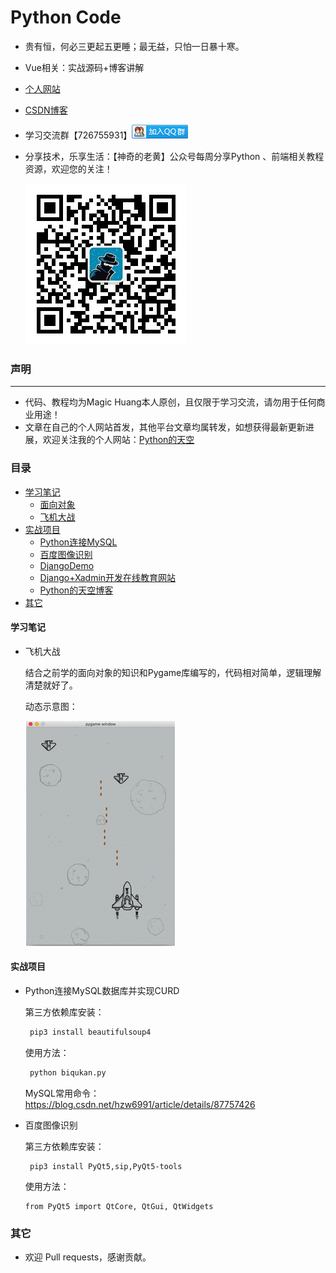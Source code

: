 # Python Code

- 贵有恒，何必三更起五更睡；最无益，只怕一日暴十寒。

- Vue相关：实战源码+博客讲解

- [个人网站](http://pythonsky.cn/ "Python的天空")

- [CSDN博客](https://blog.csdn.net/hzw6991 "神奇的老黄")

- 学习交流群【726755931】[![image](https://github.com/MH-Blog/Pictures/raw/master/qqgroup.png)](https://jq.qq.com/?wv=1027&k=5vfXUJ0"QQ交流群")

- 分享技术，乐享生活：【神奇的老黄】公众号每周分享Python 、前端相关教程资源，欢迎您的关注！

  ![image](https://github.com/MH-Blog/Pictures/raw/master/MH-Blog.jpg)

### 声明

------

- 代码、教程均为Magic Huang本人原创，且仅限于学习交流，请勿用于任何商业用途！
- 文章在自己的个人网站首发，其他平台文章均属转发，如想获得最新更新进展，欢迎关注我的个人网站：[Python的天空](http://pythonsky.cn/)



### 目录

* [学习笔记](#学习笔记)
    * [面向对象](https://github.com/MH-Blog/Python/tree/master/%E9%9D%A2%E5%90%91%E5%AF%B9%E8%B1%A1)
    * [飞机大战](https://github.com/MH-Blog/Python/tree/master/%E9%A3%9E%E6%9C%BA%E5%A4%A7%E6%88%98)
* [实战项目](#实战项目)
    * [Python连接MySQL](https://github.com/MH-Blog/Python/tree/master/Python%E8%BF%9E%E6%8E%A5MySQL%E6%95%B0%E6%8D%AE%E5%BA%93)
    * [百度图像识别](https://github.com/MH-Blog/Python/tree/master/%E7%99%BE%E5%BA%A6%E8%87%AA%E5%8A%A8%E8%AF%86%E5%88%AB)
    * [DjangoDemo](https://github.com/MH-Blog/Python/tree/master/DjangoDemo)
    * [Django+Xadmin开发在线教育网站](https://github.com/MH-Blog/Python/tree/master/MxOnline)
    * [Python的天空博客](https://github.com/MH-Blog/Python/tree/master/PythonSky)
* [其它](#其它)


#### 学习笔记

* 飞机大战

  结合之前学的面向对象的知识和Pygame库编写的，代码相对简单，逻辑理解清楚就好了。

  动态示意图：

  ![image](https://github.com/MH-Blog/Pictures/raw/master/1.gif)

#### 实战项目

- Python连接MySQL数据库并实现CURD

  第三方依赖库安装：

  ```python
   pip3 install beautifulsoup4
  ```

  使用方法：

  ```python
   python biqukan.py
  ```

  MySQL常用命令：https://blog.csdn.net/hzw6991/article/details/87757426

- 百度图像识别

  第三方依赖库安装：

  ```
   pip3 install PyQt5,sip,PyQt5-tools
  ```

  使用方法：

  ```
  from PyQt5 import QtCore, QtGui, QtWidgets
  ```




### 其它

 * 欢迎 Pull requests，感谢贡献。